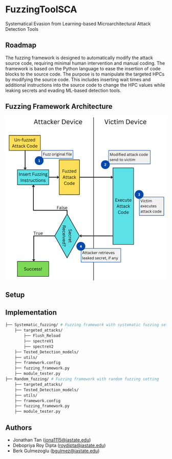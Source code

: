 # FuzzingToolSCA
Systematical Evasion from Learning-based Microarchitectural Attack Detection Tools

## Roadmap
The fuzzing framework is designed to automatically modify the attack source code, requiring minimal human intervention and manual coding. The framework is based on the Python language to ease the insertion of code blocks to the source
code. The purpose is to manipulate the targeted HPCs by modifying the source code. This includes inserting wait times and additional instructions into the source code to change the HPC values while leaking secrets and evading ML-based
detection tools. 

## Fuzzing Framework Architecture
<p align="center">
  <img src="Framework_Diagram_V2.png" width="500" title="Fuzzing Framework">
</p>


## Setup



## Implementation


```bash
├── Systematic_fuzzing/ # Fuzzing framework with systematic fuzzing setting
    ├── targeted_attacks/
        ├── Flush_Reload
        ├── spectreV1
        ├── spectreV2
    ├── Tested_Detection_models/
    ├── utils/
    ├── framework.config
    ├── fuzzing_framework.py
    ├── module_tester.py
├── Random_fuzzing/ # Fuzzing framework with random fuzzing setting
    ├── targeted_attacks/
    ├── Tested_Detection_models/
    ├── utils/
    ├── framework.config
    ├── fuzzing_framework.py
    ├── module_tester.py
```


## Authors
- Jonathan Tan (jona1115@iastate.edu)
- Debopriya Roy Dipta (roydipta@iastate.edu)
- Berk Gulmezoglu (bgulmez@iastate.edu)

